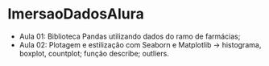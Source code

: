 # ImersaoDadosAlura

- Aula 01: Biblioteca Pandas utilizando dados do ramo de farmácias; <br>
- Aula 02: Plotagem e estilização com Seaborn e Matplotlib -> histograma, boxplot, countplot; função describe; outliers.
